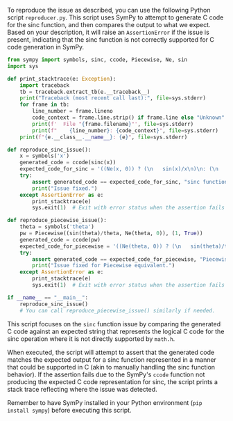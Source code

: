 To reproduce the issue as described, you can use the following Python script `reproducer.py`. This script uses SymPy to attempt to generate C code for the sinc function, and then compares the output to what we expect. Based on your description, it will raise an `AssertionError` if the issue is present, indicating that the sinc function is not correctly supported for C code generation in SymPy. 

```python
from sympy import symbols, sinc, ccode, Piecewise, Ne, sin
import sys

def print_stacktrace(e: Exception):
    import traceback
    tb = traceback.extract_tb(e.__traceback__)
    print("Traceback (most recent call last):", file=sys.stderr)
    for frame in tb:
        line_number = frame.lineno
        code_context = frame.line.strip() if frame.line else "Unknown"
        print(f'  File "{frame.filename}"', file=sys.stderr)
        print(f"    {line_number}: {code_context}", file=sys.stderr)
    print(f"{e.__class__.__name__}: {e}", file=sys.stderr)

def reproduce_sinc_issue():
    x = symbols('x')
    generated_code = ccode(sinc(x))
    expected_code_for_sinc = '((Ne(x, 0)) ? (\n   sin(x)/x\n)\n: (\n   1\n))'
    try:
        assert generated_code == expected_code_for_sinc, "sinc function C code generation does not match expected output."
        print("Issue fixed.")
    except AssertionError as e:
        print_stacktrace(e)
        sys.exit(1)  # Exit with error status when the assertion fails indicating the issue is still present.

def reproduce_piecewise_issue():
    theta = symbols('theta')
    pw = Piecewise((sin(theta)/theta, Ne(theta, 0)), (1, True))
    generated_code = ccode(pw)
    expected_code_for_piecewise = '((Ne(theta, 0)) ? (\n   sin(theta)/theta\n)\n: (\n   1\n))'
    try:
        assert generated_code == expected_code_for_piecewise, "Piecewise C code generation does not match expected output."
        print("Issue fixed for Piecewise equivalent.")
    except AssertionError as e:
        print_stacktrace(e)
        sys.exit(1)  # Exit with error status when the assertion fails indicating the specific Piecewise issue is still present.

if __name__ == "__main__":
    reproduce_sinc_issue()
    # You can call reproduce_piecewise_issue() similarly if needed.
```

This script focuses on the `sinc` function issue by comparing the generated C code against an expected string that represents the logical C code for the sinc operation where it is not directly supported by `math.h`. 

When executed, the script will attempt to assert that the generated code matches the expected output for a sinc function represented in a manner that could be supported in C (akin to manually handling the sinc function behavior). If the assertion fails due to the SymPy's `ccode` function not producing the expected C code representation for sinc, the script prints a stack trace reflecting where the issue was detected. 

Remember to have SymPy installed in your Python environment (`pip install sympy`) before executing this script.

